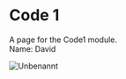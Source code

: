 # Code 1 
A page for the Code1 module.  
Name: David  

![Unbenannt](https://github.com/user-attachments/assets/8a7656ff-32e8-49c7-84e8-9cc5a59d053e)


